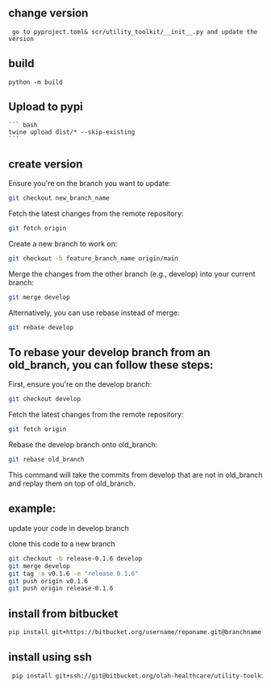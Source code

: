 ## change version

	 go to pyproject.toml& scr/utility_toolkit/__init__.py and update the version  
  

## build

    python -m build 
   
## Upload to pypi
    ``` bash
    twine upload dist/* --skip-existing
    ```
## create version
Ensure you're on the branch you want to update:
```bash
git checkout new_branch_name
```

Fetch the latest changes from the remote repository:
```bash
git fetch origin
```

Create a new branch to work on:
```bash
git checkout -b feature_branch_name origin/main
```

Merge the changes from the other branch (e.g., develop) into your current branch:
```bash
git merge develop
```

Alternatively, you can use rebase instead of merge:
```bash
git rebase develop
```



## To rebase your develop branch from an old_branch, you can follow these steps:
First, ensure you're on the develop branch:
```bash
git checkout develop
```

Fetch the latest changes from the remote repository:
```bash
git fetch origin
```

Rebase the develop branch onto old_branch:
```bash
git rebase old_branch
```

This command will take the commits from develop that are not in old_branch and replay them on top of old_branch.

## example:
update your code in develop branch

clone this code to a new branch
```bash
git checkout -b release-0.1.6 develop
git merge develop
git tag -a v0.1.6 -m "release 0.1.6"
git push origin v0.1.6
git push origin release-0.1.6
```



## install from bitbucket
```bash
pip install git+https://bitbucket.org/username/reponame.git@branchname
```

## install using ssh
```bash
 pip install git+ssh://git@bitbucket.org/olah-healthcare/utility-toolkit.git@branchname
```